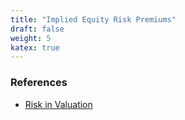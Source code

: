 ```yaml
---
title: "Implied Equity Risk Premiums"
draft: false
weight: 5
katex: true
---
```


### References
- [Risk in Valuation](https://www.youtube.com/watch?v=rm3ychmoA4k&list=PLUkh9m2Borqn8gg0lYSwMZ4ip71pX1TOT&index=7&ab_channel=AswathDamodaran)